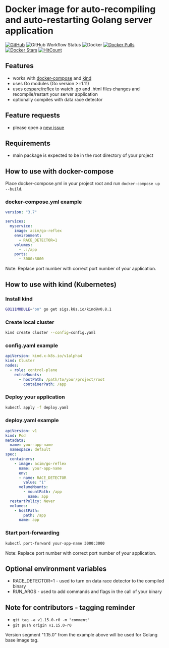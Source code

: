 # Docker image for auto-recompiling and auto-restarting Golang server application

[![GitHub](https://img.shields.io/github/license/acim/go-reflex)](LICENSE)
![GitHub Workflow Status](https://img.shields.io/github/workflow/status/acim/go-reflex/Docker)
![Docker](https://github.com/acim/go-reflex/workflows/Docker/badge.svg)
[![Docker Pulls](https://img.shields.io/docker/pulls/acim/go-reflex)](https://hub.docker.com/r/acim/go-reflex)
[![Docker Stars](https://img.shields.io/docker/stars/acim/go-reflex)](https://hub.docker.com/r/acim/go-reflex)
[![HitCount](http://hits.dwyl.com/acim/go-reflex.svg)](http://hits.dwyl.com/acim/go-reflex)

## Features

* works with [docker-compose](https://github.com/docker/compose) and [kind](https://github.com/kubernetes-sigs/kind)
* uses Go modules (Go version >=1.11)
* uses [cespare/reflex](https://github.com/cespare/reflex) to watch .go and .html files changes and recompile/restart your server application
* optionally compiles with data race detector

## Feature requests

* please open a [new issue](https://github.com/acim/go-reflex/issues/new)

## Requirements

* main package is expected to be in the root directory of your project

## How to use with docker-compose

Place docker-compose.yml in your project root and run `docker-compose up --build`.

### docker-compose.yml example

```yaml
version: "3.7"

services:
  myservice:
    image: acim/go-reflex
    environment:
      - RACE_DETECTOR=1
    volumes:
      - .:/app
    ports:
      - 3000:3000
```

Note: Replace port number with correct port number of your application.

## How to use with kind (Kubernetes)

### Install kind

```sh
GO111MODULE="on" go get sigs.k8s.io/kind@v0.8.1
```

### Create local cluster

```sh
kind create cluster --config=config.yaml
```

### config.yaml example

```yaml
apiVersion: kind.x-k8s.io/v1alpha4
kind: Cluster
nodes:
  - role: control-plane
    extraMounts:
      - hostPath: /path/to/your/project/root
        containerPath: /app
```

### Deploy your application

```sh
kubectl apply -f deploy.yaml
```

### deploy.yaml example

```yaml
apiVersion: v1
kind: Pod
metadata:
  name: your-app-name
  namespace: default
spec:
  containers:
    - image: acim/go-reflex
      name: your-app-name
      env:
      - name: RACE_DETECTOR
        value: "1"
      volumeMounts:
        - mountPath: /app
          name: app
  restartPolicy: Never
  volumes:
    - hostPath:
        path: /app
      name: app
```

### Start port-forwarding

```sh
kubectl port-forward your-app-name 3000:3000
```

Note: Replace port number with correct port number of your application.

## Optional environment variables

* RACE_DETECTOR=1 - used to turn on data race detector to the compiled binary
* RUN_ARGS - used to add commands and flags in the call of your binary

## Note for contributors - tagging reminder

* `git tag -a v1.15.0-r0 -m "comment"`
* `git push origin v1.15.0-r0`

Version segment "1.15.0" from the example above will be used for Golang base image tag.
